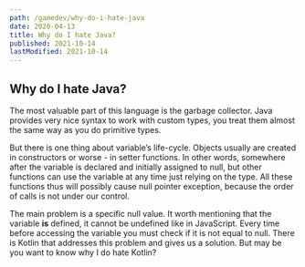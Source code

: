 ```yaml
---
path: /gamedev/why-do-i-hate-java
date: 2020-04-13
title: Why do I hate Java?
published: 2021-10-14
lastModified: 2021-10-14
---
```


## Why do I hate Java?

The most valuable part of this language is the garbage collector. Java provides very nice syntax to work with custom types, you treat them almost the same way as you do primitive types. 

But there is one thing about variable’s life-cycle. Objects usually are created in constructors or worse - in setter functions. In other words, somewhere after the variable is declared and initially assigned to null, but other functions can use the variable at any time just relying on the type. All these functions thus will possibly cause null pointer exception, because the order of calls is not under our control.

The main problem is a specific null value. It worth mentioning that the variable **is** defined, it cannot be undefined like in JavaScript. Every time before accessing the variable you must check if it is not equal to null. There is Kotlin that addresses this problem and gives us a solution. But may be you want to know why I do hate Kotlin?